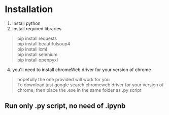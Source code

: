 # Installation
1. Install python
2. Install required libraries
> pip install requests\
> pip install beautifulsoup4\
> pip install lxml\
> pip install selenium\
> pip install openpyxl
4. you'll need to install chromeWeb driver for your version of chrome
> hopefully the one provided will work for you\
> To download just google search chromeweb driver for your version of chrome, then place the .exe in the same folder as .py script

## Run only .py script, no need of .ipynb
